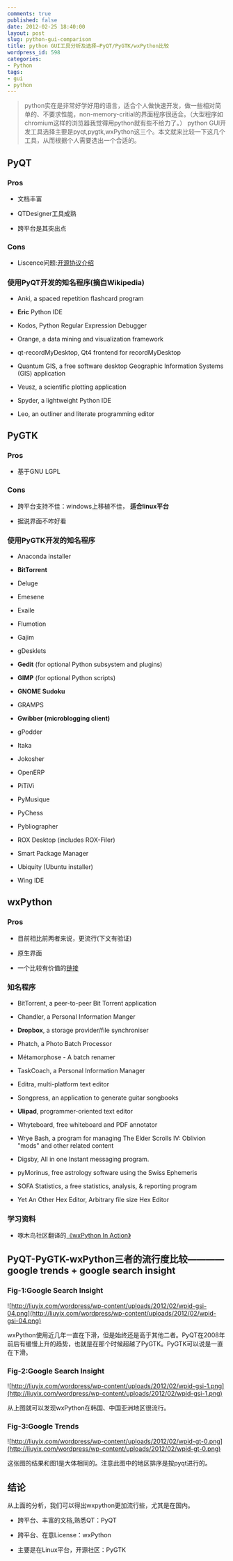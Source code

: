 ```yaml
---
comments: true
published: false
date: 2012-02-25 18:40:00
layout: post
slug: python-gui-comparison
title: python GUI工具分析及选择–PyQT/PyGTK/wxPython比较
wordpress_id: 598
categories:
- Python
tags:
- gui
- python
---
```


> python实在是非常好学好用的语言，适合个人做快速开发，做一些相对简单的、不要求性能，non-memory-critial的界面程序很适合。（大型程序如chromium这样的浏览器我觉得用python就有些不给力了。）
python GUI开发工具选择主要是pyqt,pygtk,wxPython这三个。本文就来比较一下这几个工具，从而根据个人需要选出一个合适的。


<!-- more -->





## PyQT







### Pros








	
  * 文档丰富

	
  * QTDesigner工具成熟

	
  * 跨平台是其突出点
















### Cons








	
  * Liscence问题:[开源协议介绍](http://www.awflasher.com/blog/archives/939)













### 使用PyQT开发的知名程序(摘自Wikipedia)


	
  * Anki, a spaced repetition flashcard program

	
  * **Eric** Python IDE

	
  * Kodos, Python Regular Expression Debugger

	
  * Orange, a data mining and visualization framework

	
  * qt-recordMyDesktop, Qt4 frontend for recordMyDesktop

	
  * Quantum GIS, a free software desktop Geographic Information Systems (GIS) application

	
  * Veusz, a scientific plotting application

	
  * Spyder, a lightweight Python IDE

	
  * Leo, an outliner and literate programming editor













## PyGTK







### Pros








	
  * 基于GNU LGPL













### Cons








	
  * 跨平台支持不佳：windows上移植不佳， **适合linux平台**

	
  * 据说界面不咋好看













### 使用PyGTK开发的知名程序








	
  * Anaconda installer

	
  * **BitTorrent**

	
  * Deluge

	
  * Emesene

	
  * Exaile

	
  * Flumotion

	
  * Gajim

	
  * gDesklets

	
  * **Gedit** (for optional Python subsystem and plugins)

	
  * **GIMP** (for optional Python scripts)

	
  * **GNOME Sudoku**

	
  * GRAMPS

	
  * **Gwibber (microblogging client)**

	
  * gPodder

	
  * Itaka

	
  * Jokosher

	
  * OpenERP

	
  * PiTiVi

	
  * PyMusique

	
  * PyChess

	
  * Pybliographer

	
  * ROX Desktop (includes ROX-Filer)

	
  * Smart Package Manager

	
  * Ubiquity (Ubuntu installer)

	
  * Wing IDE
















## wxPython







### Pros








	
  * 目前相比前两者来说，更流行(下文有验证)

	
  * 原生界面

	
  * 一个比较有价值的[链接](http://mach.debagua.com/archives/2009/0706_001023.html)













### 知名程序








	
  * BitTorrent, a peer-to-peer Bit Torrent application

	
  * Chandler, a Personal Information Manger

	
  * **Dropbox**, a storage provider/file synchroniser

	
  * Phatch, a Photo Batch Processor

	
  * Métamorphose - A batch renamer

	
  * TaskCoach, a Personal Information Manager

	
  * Editra, multi-platform text editor

	
  * Songpress, an application to generate guitar songbooks

	
  * **Ulipad**, programmer-oriented text editor

	
  * Whyteboard, free whiteboard and PDF annotator

	
  * Wrye Bash, a program for managing The Elder Scrolls IV: Oblivion "mods" and other related content

	
  * Digsby, All in one Instant messaging program.

	
  * pyMorinus, free astrology software using the Swiss Ephemeris

	
  * SOFA Statistics, a free statistics, analysis, & reporting program

	
  * Yet An Other Hex Editor, Arbitrary file size Hex Editor













### 学习资料








	
  * 啄木鸟社区翻译的[《wxPython In Action》](http://wiki.woodpecker.org.cn/moin/WxPythonInAction)
















## PyQT-PyGTK-wxPython三者的流行度比较————google trends + google search insight







### Fig-1:Google Search Insight






![http://liuyix.com/wordpress/wp-content/uploads/2012/02/wpid-gsi-04.png](http://liuyix.com/wordpress/wp-content/uploads/2012/02/wpid-gsi-04.png)

wxPython使用近几年一直在下滑，但是始终还是高于其他二者。PyQT在2008年前后有缓慢上升的趋势，也就是在那个时候超越了PyGTK。PyGTK可以说是一直在下滑。












### Fig-2:Google Search Insight






![http://liuyix.com/wordpress/wp-content/uploads/2012/02/wpid-gsi-1.png](http://liuyix.com/wordpress/wp-content/uploads/2012/02/wpid-gsi-1.png)

从上图就可以发现wxPython在韩国、中国亚洲地区很流行。












### Fig-3:Google Trends






![http://liuyix.com/wordpress/wp-content/uploads/2012/02/wpid-gt-0.png](http://liuyix.com/wordpress/wp-content/uploads/2012/02/wpid-gt-0.png)

这张图的结果和图1是大体相同的。注意此图中的地区排序是按pyqt进行的。















## 结论






从上面的分析，我们可以得出wxpython更加流行些，尤其是在国内。



	
  * 跨平台、丰富的文档,熟悉QT：PyQT

	
  * 跨平台、在意License：wxPython

	
  * 主要是在Linux平台，开源社区：PyGTK






